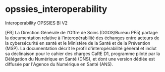 # opssies_interoperability
Interoperability OPSSIES BI V2

[FR] La Direction Générale de l'Offre de Soins (DGOS/Bureau PF5) partage la documentation relative à l'interopérabilité des échanges entre acteurs de la cybersécurité en santé et le Ministére de la Santé et de la Prévention (MSP). La documentation décrit le profil d'interopérabilité général et inclut sa déclinaison pour le cahier des charges CaRE D1, programme piloté par la Délégation du Numérique en Santé (DNS), et dont une version dédiée est diffusée par l'Agence du Numérique en Santé (ANS).
